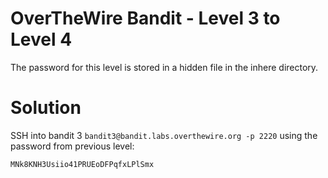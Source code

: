 # OverTheWire Bandit - Level 3 to Level 4
The password for this level is stored in a hidden file in the inhere directory.
# Solution
SSH into bandit 3 `bandit3@bandit.labs.overthewire.org -p 2220` using the password from previous level:

```bash
MNk8KNH3Usiio41PRUEoDFPqfxLPlSmx
```
